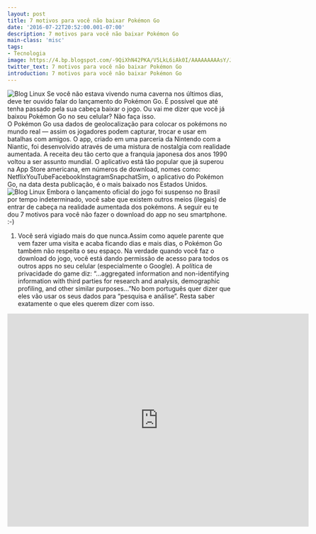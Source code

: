 ```yaml
---
layout: post
title: 7 motivos para você não baixar Pokémon Go
date: '2016-07-22T20:52:00.001-07:00'
description: 7 motivos para você não baixar Pokémon Go
main-class: 'misc'
tags:
- Tecnologia
image: https://4.bp.blogspot.com/-9QiXhN42PKA/V5LkL6iAk0I/AAAAAAAAAsY/JcCnsXWUL6Ml5Vaxb-5A7x0x-B4tM5E6ACLcB/s72-c/7-motivos-para-nao-baixar-pokemon-go.jpg
twitter_text: 7 motivos para você não baixar Pokémon Go
introduction: 7 motivos para você não baixar Pokémon Go
---
```

![Blog Linux](https://4.bp.blogspot.com/-9QiXhN42PKA/V5LkL6iAk0I/AAAAAAAAAsY/JcCnsXWUL6Ml5Vaxb-5A7x0x-B4tM5E6ACLcB/s640/7-motivos-para-nao-baixar-pokemon-go.jpg "Blog Linux")
Se você não estava vivendo numa caverna nos últimos dias, deve ter ouvido falar do lançamento do Pokémon Go. É possível que até tenha passado pela sua cabeça baixar o jogo.
Ou vai me dizer que você já baixou Pokémon Go no seu celular? Não faça isso.  
O Pokémon Go usa dados de geolocalização para colocar os  pokémons no mundo real — assim os jogadores podem capturar, trocar e  usar em batalhas com amigos.
O app, criado em uma parceria da Nintendo com a Niantic, foi desenvolvido através de uma mistura de nostalgia com realidade aumentada.
A receita deu tão certo que a franquia japonesa dos anos 1990 voltou a  ser assunto mundial. O aplicativo está tão popular que já superou na App Store americana, em números de download, nomes como:
NetflixYouTubeFacebookInstagramSnapchatSim, o aplicativo do Pokémon Go, na data desta publicação, é o mais baixado nos Estados Unidos.
![Blog Linux](https://1.bp.blogspot.com/--9ww5yKVGUw/V5Lkk9_OYKI/AAAAAAAAAsc/Zzu17NvZzb4-zkaGXfkKipFL423U5FoXQCLcB/s640/pikachu-triste.png "Blog Linux")
Embora o lançamento oficial do jogo foi suspenso no Brasil por tempo indeterminado, você sabe que existem outros meios (ilegais) de entrar de cabeça na realidade aumentada dos pokémons.
A seguir eu te dou 7 motivos para você não fazer o download do app no seu smartphone. :-)
1. Você será vigiado mais do que nunca.Assim como aquele parente que vem fazer uma visita e acaba ficando dias e mais dias, o Pokémon Go também não respeita o seu espaço.
Na verdade quando você faz o download do jogo, você está dando  permissão de acesso para todos os outros apps no seu celular  (especialmente o Google).
A política de privacidade do game diz:
“…aggregated information and non-identifying  information with third parties for research and analysis, demographic  profiling, and other similar purposes…”No bom português quer dizer que eles vão usar os seus dados para  “pesquisa e análise”. Resta saber exatamente o que eles querem dizer com  isso.
<iframe allowfullscreen="" frameborder="0" height="480" src="https://www.youtube.com/embed/2sj2iQyBTQs" width="680"><iframe> 
2. Você vai dar acesso total à sua conta do Google.Este talvez seja o ponto que mais ameace a sua segurança digital — se é que você se importa com isso.
Quando você baixa o app, você precisa criar uma conta para jogar. Mas  para criar essa conta você tem que usar um cadastro já existente em um  desses dois serviços:
Pokemon.comGoogle.comQuem tem conta no site do Pokémon? Ninguém. Ou melhor, poucas  pessoas. E misteriosamente o site do Pokémon não está aceitando novos  cadastros.
Qual é a solução então? Usar sua conta do Google. É aí que está o problema.  Normalmente quando você permite que outro serviço tenha acesso aos seus  dados do Google aparece uma mensagem como “Este aplicativo terá acesso  ao seu endereço de email e nome”.
Por algum motivo isso não aparece quando você vincula sua conta do Google ao Pokémon Go, como alertou Adam Reeve.
Adam trabalha com tecnologia e ficou intrigado com a falta da mensagem. Ele foi ver quais eram as permissões que o Pokémon Go tinha sobre sua conta do Google e se surpreendeu com a descoberta. A informação dizia:
“Pokémon Go tem acesso total à sua conta do Google.”Então ele foi ver exatamente o que o Google queria dizer com “acesso total”. A resposta é que criar um personagem no Pokémon Go com sua conta do Google faz com que a Niantic possa:
Ler todos os seus emailsEnviar emails como se fosse vocêAcessar todos os seus documentos no Google DriveVer o seu histórico de busca e suas viagens no Google MapsAcessar qualquer foto privada no Google PhotosE mais uma porrada de coisasTalvez você confie na Niantic e na Nintendo com todo essas permissões, mas imagine o estrago que um hacker mal-intencionado pode fazer se ele invadir os sistemas do jogo.
3. Você vai ter que lidar com cheaters profissionais.Ninguém gosta de cheaters — ou trapaceiros, se preferir. Eu acho que as pessoas gostam menos ainda de cheaters em jogos de realidade aumentada.
Sim, caro leitor, já tem gente usando cheat no Pokémon Go.
Um cara publicou uma foto no Reddit onde mostrava seu formidável drone fazendo todo o serviço. É isso mesmo que você leu. O cheat que ele usava no Pokémon Go era um drone que fazia todo o trabalho difícil.
![Blog Linux](https://4.bp.blogspot.com/--8G2oerixCo/V5Ll1mtGbYI/AAAAAAAAAso/bl-rHrEc69U0rSv0BPO3SjBtluGCDcVWACLcB/s640/pokemon-go-cheat.jpg "Blog Linux")
Olha a foto do drone do cheater aí! Vacilão!Em vez de andar pelas ruas, que é um dos pilares do jogo, o cheater  voava com seu drone e cobria todo um território que uma pessoa normal  não poderia.
Parece que esse cara levou o lema “Temos que pegar!” ao extremo. Que babaca!
4. Você pode ser assaltado em PokeStops.Se encontrar cadáver em lugares afastados não é motivo suficiente pra você não sair caçando Pokémons, aqui vai outro. Você pode ser assaltado.
Isso estava acontecendo em O’Fallon, Missouri (EUA). Segundo publicação do Gizmodo,  quatro homens assaltaram cerca de dez pessoas que estavam em suas  aventuras para capturar monstrinhos. A estratégia era infalível.
Eles olhavam no mapa do Pokémon Go onde havia PokeStops que poderiam ser palco para armadilha, então ficavam lá de camper esperando pelas vítimas.
PokeStops são locais fixos onde os treinadores de  Pokémons podem obter itens especiais. Os assaltantes sabiam que as  vítimas apareceriam com seus smartphones. :-/Lembrando que isso foi nos Estados Unidos. Agora imagine no Brasil.
Se você essa notícia não vai impedir que você baixe Pokémon Go, tudo que eu tenho a dizer é: “Prepare-se para encrenca! Encrenca em dobro!”
5. Você vai perder momentos importantes da sua vida.
![Blog Linux](https://1.bp.blogspot.com/-WNiltMvTeWs/V5LmSFN_WXI/AAAAAAAAAss/U6J3oz-9cPcNdH3DASxQC1ROSbOFeSpgACLcB/s400/pokemon-go-realidade-aumentada.jpg "Blog Linux")
Ele não poderia deixar este Pidgey escapar!Eu não sei se você já percebeu, mas Pokémon Go é viciante — como um bom jogo deve ser, eu imagino.
Há pessoas no Twitter relatando coisas do tipo “a minha vida mudou depois que eu baixei o  app”, “minha mãe acha que eu estou usando drogas, porque ela sabe que eu  odeio caminhar”, “eu acabei de invadir o quintal do meu vizinho” e  “ontem eu usei meu horário de almoço para capturar Pokémons”.
Sério, a coisa toda é surreal.
Se adultos estão fissurados pelo joguinho, imagine o que está  acontecendo na cabeça de crianças e pré-adolescentes. Para eles não  existem “realidade” e “virtual”, está tudo junto e misturado.
Os efeitos são vários, mas o que eu mais acho curioso é que os  treinadores Pokémons não conseguem deixar o virtual de lado em momentos  inoportunos. Como foi o caso de Jonathan Theriot.
O cara capturou um Pidgey enquanto a esposa dele estava prestes a ter um bebê — quem ele chama de filho.
A história dele mostra que as pessoas vão deixar passar momentos  importantes no mundo real para ter momentos importantes no mundo  virtual. Se você fizer o download do jogo no seu celular, esteja ciente  disso. :-)
6. Você vai passar raiva com seu 3G.Você baixou Pokémon Go. Você é agora um treinador de Pokémons. Você capturou um Charmander na cozinha, capturou um Rattata no quintal, capturou um Weedle no vizinho… mas quando chegou a hora de pegar o Zubat do outro lado da rua, a mensagem apareceu:
“Você atingiu 100% do seu pacote de internet. Para continuar navegando basta responder esse SMS com a palavra SIM.”Meu amigo, deixa eu te mostrar a realidade: você já sofre pra usar Whatsapp, Twitter e Facebook nos planos de dados do seu 3G.
Você acha mesmo que vai conseguir ser um mestre Pokémon?
Eu acho que não. Porque a Claro, a Vivo, a Tim e a Oi fazem de tudo para oferecer um serviço medíocre.
Sério, pense sobre isso. Para jogar Pokémon Go você precisa que seu smartphone esteja constantemente checando e transmitindo sua localização por GPS.
Não. Vai. Ter. Como. Jogar.
Sorry.
7. Você vai gastar muito dinheiro.
Vamos supor novamente que você está no meio de uma aventura. Precisamente, atrás de capturar um Squirtle, quando você recebe a mensagem da sua operadora de celular falando que seu plano foi pro brejo.
É óbvio que você vai contratar mais plano. É óbvio! Você vai gastar  cada vez mais dinheiro para se manter conectado. (Talvez isso seja a  salvação das operadoras de celular.)
Tem outro ponto.
O Pokémon Go tem tecnologias novas e exige um processamento  rápido do smartphone. Ainda, o uso constante do GPS vai sugar sua  bateria. No fim das contas, você provavelmente vai ter que desembolsar  uma boa grana para começar a jogar caso ainda não tenha um celular  lançado recentemente.
A informação oficial no site da Niantic diz que as configurações, ou requisitos, para jogar Pokémon Go são:
AndroidAndroid 4.4 ou superior (Android N não terá suporte até o lançamento oficial)Resolução preferida de 720×1280 pixels (não otimizada para tablet)Conexão de internet forte (Wi-Fi, 3G ou 4G)GPS e serviços de localizaçãoCPUs Intel não são suportadosiOSiPhone 5+iOS 8+Conexão de internet forte (Wi-Fi, 3G ou 4G)GPS e serviços de localizaçãoiPhones com jailbreak não terão suporteNo fim das contas? É preciso de um smartphone moderno pra começar a capturar Pokémons. Não adianta chorar.
E tem mais: o app é uma febre que está só começando. Para baixar Pokémon Go é grátis, então como será que a Nintendo e a Niantic vão ganhar dinheiro?
Fazendo você gastar com itens do jogo. É claro! Primeiro eles viciam as pessoas na brincadeira e depois eles sugam o dinheiro com itens especiais e funcionalidades exclusivas.
Uma receita clássica que dá certo. ;-)
Pokémon Go
 é um sucesso mundial.  Não tem como negar. Manter-se fora de toda essa popularidade não é uma  tarefa fácil, principalmente se você era fã de Ash e companhia na  infância. Eu alertei com apenas 7 pontos, mas poderia ser mais. Qual é a sua opinião? Você vai baixar Pokémon Go mesmo assim? Vai deixar o download de lado? Como você acha que  aplicativos de realidade aumentada vão influenciar os mais jovens?
abaixo e compartilhe o texto com seus amigos. Será um prazer discutir mais sobre o assunto.
PUBLICADO ORIGINALMENTE EM AWEBIC
